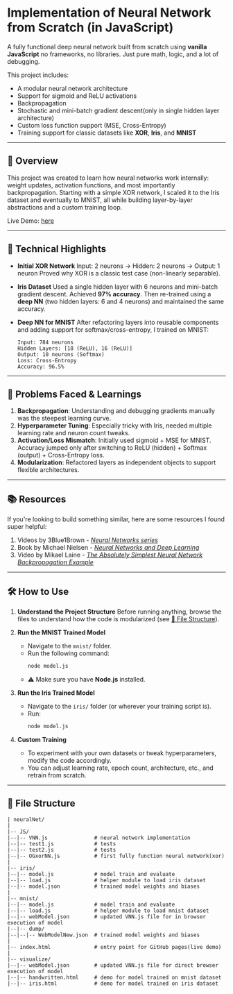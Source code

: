 # Implementation of Neural Network from Scratch (in JavaScript)

A fully functional deep neural network built from scratch using **vanilla JavaScript** no frameworks, no libraries. Just pure math, logic, and a lot of debugging.

This project includes:
* A modular neural network architecture
* Support for sigmoid and ReLU activations
* Backpropagation
* Stochastic and mini-batch gradient descent(only in single hidden layer architecture)
* Custom loss function support (MSE, Cross-Entropy)
* Training support for classic datasets like **XOR**, **Iris**, and **MNIST**

---

## 🚀 Overview

This project was created to learn how neural networks work internally: weight updates, activation functions, and most importantly backpropagation.
Starting with a simple XOR network, I scaled it to the Iris dataset and eventually to MNIST, all while building layer-by-layer abstractions and a custom training loop.

Live Demo: [here](https://mohd-shamoon-04.github.io/NeuralNet/)

---

## 🧪 Technical Highlights

* **Initial XOR Network**
  Input: 2 neurons → Hidden: 2 neurons → Output: 1 neuron
  Proved why XOR is a classic test case (non-linearly separable).

* **Iris Dataset**
  Used a single hidden layer with 6 neurons and mini-batch gradient descent. Achieved **97% accuracy**.
  Then re-trained using a **deep NN** (two hidden layers: 6 and 4 neurons) and maintained the same accuracy.

* **Deep NN for MNIST**
  After refactoring layers into reusable components and adding support for softmax/cross-entropy, I trained on MNIST:

  ```
  Input: 784 neurons
  Hidden Layers: [18 (ReLU), 16 (ReLU)]
  Output: 10 neurons (Softmax)
  Loss: Cross-Entropy
  Accuracy: 96.5%
  ```

---

## 🧩 Problems Faced & Learnings

1. **Backpropagation**: Understanding and debugging gradients manually was the steepest learning curve.
2. **Hyperparameter Tuning**: Especially tricky with Iris, needed multiple learning rate and neuron count tweaks.
3. **Activation/Loss Mismatch**: Initially used sigmoid + MSE for MNIST. Accuracy jumped only after switching to ReLU (hidden) + Softmax (output) + Cross-Entropy loss.
4. **Modularization**: Refactored layers as independent objects to support flexible architectures.

---

## 📚 Resources

If you're looking to build something similar, here are some resources I found super helpful:

1. Videos by 3Blue1Brown - [*Neural Networks series*](https://www.youtube.com/playlist?list=PLZHQObOWTQDNU6R1_67000Dx_ZCJB-3pi) 
2. Book by Michael Nielsen - [*Neural Networks and Deep Learning*](http://neuralnetworksanddeeplearning.com/)
3. Video by Mikael Laine - [*The Absolutely Simplest Neural Network Backpropagation Example*](https://www.youtube.com/watch?v=8d6jf7s6_Qs)


---

## 🛠️ How to Use

1. **Understand the Project Structure**
   Before running anything, browse the files to understand how the code is modularized (see [📁 File Structure](#-file-structure)).

2. **Run the MNIST Trained Model**
   * Navigate to the `mnist/` folder.
   * Run the following command:
     ```bash
     node model.js
     ```
   * ⚠️ Make sure you have **Node.js** installed.

3. **Run the Iris Trained Model**
   * Navigate to the `iris/` folder (or wherever your training script is).
   * Run:
     ```bash
     node model.js
     ```

4. **Custom Training**
   * To experiment with your own datasets or tweak hyperparameters, modify the code accordingly.
   * You can adjust learning rate, epoch count, architecture, etc., and retrain from scratch.

---

## 📁 File Structure

```
| neuralNet/
|
|-- JS/  
|--|-- VNN.js               # neural network implementation  
|--|-- test1.js             # tests  
|--|-- test2.js             # tests  
|--|-- OGxorNN.js           # first fully function neural network(xor)  
|
|-- iris/  
|--|-- model.js             # model train and evaluate  
|--|-- load.js              # helper module to load iris dataset  
|--|-- model.json           # trained model weights and biases  
|
|-- mnist/  
|--|-- model.js             # model train and evaluate  
|--|-- load.js              # helper module to load mnist dataset  
|--|-- webModel.json        # updated VNN.js file for in browser execution of model  
|--|-- dump/                
|--|--|-- WebModelNew.json  # trained model weights and biases  
|
|-- index.html              # entry point for GitHub pages(live demo)  
|
|-- visualize/  
|--|-- webModel.json        # updated VNN.js file for direct browser execution of model  
|--|-- handwritten.html     # demo for model trained on mnist dataset  
|--|-- iris.html            # demo for model trained on iris dataset  
```